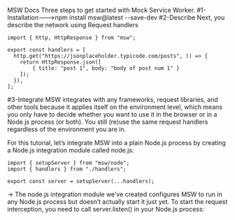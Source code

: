 MSW Docs
Three steps to get started with Mock Service Worker.
#1-Installation--->npm install msw@latest --save-dev
#2-Describe
Next, you describe the network using Request handlers

```
import { http, HttpResponse } from "msw";

export const handlers = [
  http.get("https://jsonplaceholder.typicode.com/posts", () => {
    return HttpResponse.json([
        { title: "post 1", body: "body of post num 1" }
    ]);
  }),
];

```
#3-Integrate
MSW integrates with any frameworks, request libraries, and other tools because it applies itself on the environment level, which means you only have to decide whether you want to use it in the browser or in a Node.js process (or both). You still (re)use the same request handlers regardless of the environment you are in.

For this tutorial, let’s integrate MSW into a plain Node.js process by creating a Node.js integration module called node.js:
```
import { setupServer } from "msw/node";
import { handlers } from "./handlers";

export const server = setupServer(...handlers);

```

-> The node.js integration module we’ve created configures MSW to run in any Node.js process but doesn’t actually start it just yet. To start the request interception, you need to call server.listen() in your Node.js process: